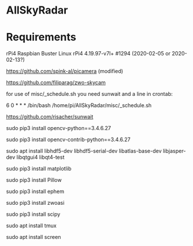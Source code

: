 # AllSkyRadar



# Requirements 
rPi4 Raspbian Buster Linux rPi4 4.19.97-v7l+ #1294 (2020-02-05 or 2020-02-13?) 

https://github.com/spink-al/picamera (modified) 

https://github.com/filiparag/zwo-skycam

for use of misc/_schedule.sh you need sunwait and a line in crontab:

6 0 * * * /bin/bash /home/pi/AllSkyRadar/misc/_schedule.sh

https://github.com/risacher/sunwait

sudo pip3 install opencv-python==3.4.6.27

sudo pip3 install opencv-contrib-python==3.4.6.27

sudo apt install libhdf5-dev libhdf5-serial-dev libatlas-base-dev libjasper-dev libqtgui4 libqt4-test

sudo pip3 install matplotlib

sudo pip3 install Pillow

sudo pip3 install ephem

sudo pip3 install zwoasi

sudo pip3 install scipy

sudo apt install tmux

sudo apt install screen
